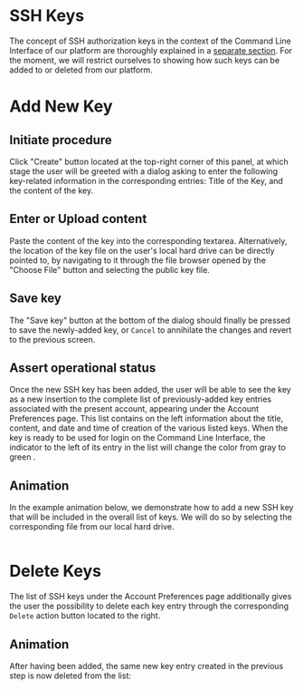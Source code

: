 # SSH Keys

The concept of SSH authorization keys in the context of the Command Line Interface of our platform are thoroughly explained in a [separate section](/data-on-disk/security.md). For the moment, we will restrict ourselves to showing how such keys can be added to or deleted from our platform.

# Add New Key

## Initiate procedure

Click "Create" button <i class="zmdi zmdi-plus zmdi-hc-border"></i> located at the top-right corner of this panel, at which stage the user will be greeted with a dialog asking to enter the following key-related information in the corresponding entries: Title of the Key, and the content of the key. 

## Enter or Upload content

Paste the content of the key into the corresponding textarea. Alternatively, the location of the key file on the user's local hard drive can be directly pointed to, by navigating to it through the file browser opened by the "Choose File" button and selecting the public key file.

## Save key

The "Save key" button at the bottom of the dialog should finally be pressed to save the newly-added key, or `Cancel` to annihilate the  changes and revert to the previous screen. 

## Assert operational status

Once the new SSH key has been added, the user will be able to see the key as a new insertion to the complete list of previously-added key entries associated with the present account, appearing under the  Account Preferences page. This list contains on the left information about the title, content, and date and time of creation of the various listed keys. When the key is ready to be used for login on the Command Line Interface, the indicator to the left of its entry in the list will change the color from gray <i class="zmdi zmdi-circle"></i> to green <i class="zmdi zmdi-circle c-lime"></i>.

## Animation

In the example animation below, we demonstrate how to add a new SSH key that will be included in the overall list of keys. We will do so by selecting the corresponding file from our local hard drive. 

<img data-gifffer="/images/add-key.gif" />


# Delete Keys

The list of SSH keys under the  Account Preferences page additionally gives the user the possibility to delete each key entry through the corresponding `Delete` action button located to the right.  

## Animation 

After having been added, the same new key entry created in the previous step is now deleted from the list:

<img data-gifffer="/images/delete-key.gif" />




